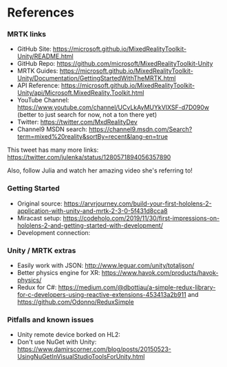 # References


### MRTK links

- GitHub Site: https://microsoft.github.io/MixedRealityToolkit-Unity/README.html
- GitHub Repo: https://github.com/microsoft/MixedRealityToolkit-Unity
- MRTK Guides: https://microsoft.github.io/MixedRealityToolkit-Unity/Documentation/GettingStartedWithTheMRTK.html
- API Reference: https://microsoft.github.io/MixedRealityToolkit-Unity/api/Microsoft.MixedReality.Toolkit.html
- YouTube Channel: https://www.youtube.com/channel/UCvLkAyMUYkVIXSF-d7D090w (better to just search for now, not a ton there yet)
- Twitter: https://twitter.com/MxdRealityDev
- Channel9 MSDN search: https://channel9.msdn.com/Search?term=mixed%20reality&sortBy=recent&lang-en=true

This tweet has many more links: https://twitter.com/julenka/status/1280571894056357890

Also, follow Julia and watch her amazing video she's referring to!


### Getting Started
 
- Original source: https://arvrjourney.com/build-your-first-hololens-2-application-with-unity-and-mrtk-2-3-0-5f431d8cca8
- Miracast setup: https://codeholo.com/2019/11/30/first-impressions-on-hololens-2-and-getting-started-with-development/
- Development connection: 


### Unity / MRTK extras

- Easily work with JSON: http://www.leguar.com/unity/totaljson/
- Better physics engine for XR: https://www.havok.com/products/havok-physics/
- Redux for C#: https://medium.com/@dbottiau/a-simple-redux-library-for-c-developers-using-reactive-extensions-453413a2b911 and https://github.com/Odonno/ReduxSimple


### Pitfalls and known issues

- Unity remote device borked on HL2: 
- Don't use NuGet with Unity: https://www.damirscorner.com/blog/posts/20150523-UsingNuGetInVisualStudioToolsForUnity.html

